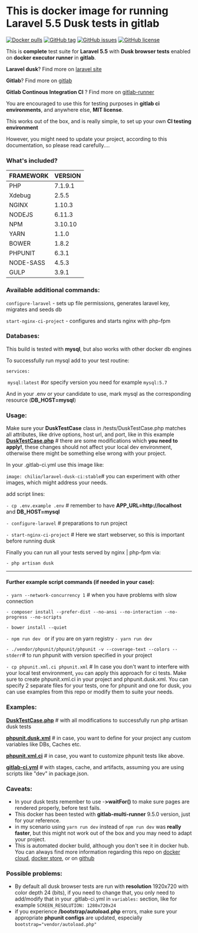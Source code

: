 # This is docker image for running Laravel 5.5 Dusk tests in gitlab


[![Docker pulls](https://img.shields.io/docker/pulls/chilio/laravel-dusk-ci.svg)](https://hub.docker.com/r/chilio/laravel-dusk-ci) [![GitHub tag](https://img.shields.io/github/tag/chilio/laravel-dusk-ci.svg)](https://github.com/chilio/laravel-dusk-ci/tags) [![GitHub issues](https://img.shields.io/github/issues/chilio/laravel-dusk-ci.svg)](https://github.com/chilio/laravel-dusk-ci/issues) [![GitHub license](https://img.shields.io/badge/license-MIT-blue.svg)](https://github.com/chilio/laravel-dusk-ci/blob/master/LICENSE)

This is **complete** test suite for **Laravel 5.5** with **Dusk browser tests** enabled on **docker executor runner** in **gitlab**.

**Laravel dusk**? Find more on [laravel site](https://laravel.com/docs/5.5/dusk) 

**Gitlab**? Find more on [gitlab](https://about.gitlab.com/) 

**Gitlab Continous Integration CI** ? Find more on [gitlab-runner](https://hub.docker.com/r/gitlab/gitlab-runner/)

You are encouraged to use this for testing purposes in **gitlab ci environments**, and anywhere else, **MIT license**.

This works out of the box, and is really simple, to set up your own **CI testing environment**

However, you might need to update your project, according to this documentation, so please read carefully....

### **What's included?**

| FRAMEWORK | VERSION |
| --------- | ------- |
| PHP       | 7.1.9.1 |
| Xdebug    | 2.5.5   |
| NGINX     | 1.10.3  |
| NODEJS    | 6.11.3  |
| NPM       | 3.10.10 |
| YARN      | 1.1.0   |
| BOWER     | 1.8.2   |
| PHPUNIT   | 6.3.1   |
| NODE-SASS | 4.5.3   |
| GULP      | 3.9.1   |

### **Available additional commands:**

`configure-laravel` - sets up file permissions, generates laravel key, migrates and seeds db

`start-nginx-ci-project` - configures and starts nginx with php-fpm

### **Databases:**

This build is tested with **mysql**, but also works with other docker db engines

To successfully run mysql add to your test routine:

`services:`

​	`mysql:latest` #or specify version you need for example `mysql:5.7`

And in your .env  or your candidate to use, mark mysql as the corresponding resource (**DB_HOST=mysql**)

### **Usage:**

Make sure your **DuskTestCase** class in /tests/DuskTestCase.php matches all attributes, like drive options, host url, and port, like in this example **[DuskTestCase.php](https://github.com/chilio/laravel-dusk-ci/blob/master/examples/DuskTestCase.php)**  # there are some modifications which **you need to apply!**, these changes should not affect your local dev environment, otherwise there might be something else wrong with your project.

In your .gitlab-ci.yml use this image like:

`image: chilio/laravel-dusk-ci:stable`# you can experiment with other images, which might address your needs.

add script lines:

`- cp .env.example .env`  # remember to have **APP_URL=http://localhost** and **DB_HOST=mysql**

`- configure-laravel` # preparations to run project

`- start-nginx-ci-project`  # Here we start webserver, so this is important before running dusk

Finally you can run all your tests served by nginx | php-fpm via:

`- php artisan dusk`

------

#### Further example script commands (if needed in your case):

`- yarn --network-concurrency 1` # when you have problems with slow connection

`- composer install --prefer-dist --no-ansi --no-interaction --no-progress --no-scripts`


`- bower install --quiet`

`- npm run dev ` or if you are on yarn registry `- yarn run dev `

`- ./vendor/phpunit/phpunit/phpunit -v --coverage-text --colors --stderr`# to run phpunit with version specified in your project

`- cp phpunit.xml.ci phpunit.xml` # In case you don't want to interfere with your local test environment, `you` can apply this approach for ci tests. Make sure to create phpunit.xml.ci in your project and phpunit.dusk.xml. You can specify 2 separate files for your tests, one for phpunit and one for dusk, you can use examples from this repo or modify them to suite your needs.

### **Examples:**

**[DuskTestCase.php](https://github.com/chilio/laravel-dusk-ci/blob/master/examples/DuskTestCase.php)** # with all modifications to successfully run php artisan dusk tests

**[phpunit.dusk.xml](https://github.com/chilio/laravel-dusk-ci/blob/master/examples/phpunit.dusk.xml)**  # in case, you want to define for your project any custom variables like DBs, Caches etc.

**[phpunit.xml.ci](https://github.com/chilio/laravel-dusk-ci/blob/master/examples/phpunit.xml.ci)** # in case, you want to customize phpunit tests like above.

**[gitlab-ci.yml](https://github.com/chilio/laravel-dusk-ci/blob/master/examples/.gitlab-ci.yml)** # with stages, cache, and artifacts, assuming you are using scripts like "dev" in package.json.




### **Caveats:**

- In your dusk tests remember to use -**>waitFor()** to make sure pages are rendered properly, before test fails.
- This docker has been tested with **gitlab-multi-runner** 9.5.0 version, just for your reference.
- in my scenario using `yarn run dev` instead of `npm run dev`  was **really faster**, but this might not work out of the box and you may need to adapt your project.
- This is automated docker build, although you don't see it in docker hub. You can always find more information regarding this repo on [docker cloud](https://cloud.docker.com/swarm/chilio/repository/registry-1.docker.io/chilio/laravel-dusk-ci/general), [docker store](https://store.docker.com/community/images/chilio/laravel-dusk-ci), or on [github](https://github.com/chilio/laravel-dusk-ci)




### **Possible problems:**
- By default all dusk browser tests are run with **resolution** 1920x720 with color depth 24 (bits), if you need to change that, you only need to add/modify that in your .gitlab-ci.yml in `variables:` section, like for example `SCREEN_RESOLUTION: 1280x720x24`
- if you experience **/bootstrap/autoload.php** errors, make sure your appropriate **phpunit configs** are updated, especially `bootstrap="vendor/autoload.php"`
